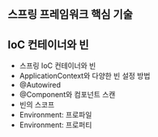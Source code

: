 ## 스프링 프레임워크 핵심 기술

## IoC 컨테이너와 빈

- 스프링 IoC 컨테이너와 빈
- ApplicationContext와 다양한 빈 설정 방법
- @Autowired
- @Component와 컴포넌트 스캔
- 빈의 스코프
- Environment: 프로파일
- Environment: 프로퍼티
